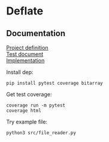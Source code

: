 # Deflate

## Documentation


[Project definition](https://github.com/LaihoE/tiralabra/blob/main/documentation/project_definition.md)  
[Test document](https://github.com/LaihoE/tiralabra/blob/main/documentation/test_document.md)  
[Implementation](https://github.com/LaihoE/tiralabra/blob/main/documentation/implementation.md) 



Install dep:
```
pip install pytest coverage bitarray
```

Get test coverage:
```
coverage run -m pytest
coverage html
```

Try example file:
```
python3 src/file_reader.py
```